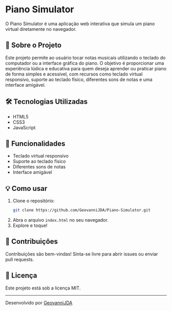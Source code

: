 # Piano Simulator

O Piano Simulator é uma aplicação web interativa que simula um piano virtual diretamente no navegador.

## 🎹 Sobre o Projeto

Este projeto permite ao usuário tocar notas musicais utilizando o teclado do computador ou a interface gráfica do piano. O objetivo é proporcionar uma experiência lúdica e educativa para quem deseja aprender ou praticar piano de forma simples e acessível, com recursos como teclado virtual responsivo, suporte ao teclado físico, diferentes sons de notas e uma interface amigável.

## 🛠️ Tecnologias Utilizadas

- HTML5
- CSS3
- JavaScript

## 🚀 Funcionalidades

- Teclado virtual responsivo
- Suporte ao teclado físico
- Diferentes sons de notas
- Interface amigável

## 💡 Como usar

1. Clone o repositório:
   ```bash
   git clone https://github.com/GeovanniJDA/Piano-Simulator.git
   ```
2. Abra o arquivo `index.html` no seu navegador.
3. Explore e toque!

## 🤝 Contribuições

Contribuições são bem-vindas! Sinta-se livre para abrir issues ou enviar pull requests.

## 📄 Licença

Este projeto está sob a licença MIT.

---

Desenvolvido por [GeovanniJDA](https://github.com/GeovanniJDA)
